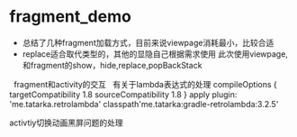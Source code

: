 # fragment_demo

   * 总结了几种fragment加载方式，目前来说viewpage消耗最小，比较合适
   * replace适合取代类型的，其他的显隐自己根据需求使用
   此次使用viewpage,和fragment的show，hide,replace,popBackStack
   
   fragment和activity的交互
   
   有关于lambda表达式的处理
        compileOptions {
        targetCompatibility 1.8
        sourceCompatibility 1.8
    }
   apply plugin: 'me.tatarka.retrolambda'
   classpath'me.tatarka:gradle-retrolambda:3.2.5'
   
   
   activtiy切换动画黑屏问题的处理
